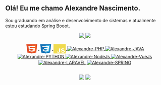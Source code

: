   ## Olá! Eu me chamo Alexandre Nascimento. 
  Sou graduando em análise e desenvolvimento de sistemas e atualmente estou estudando Spring Booot.

 

<div align="center">
<a href="https://github.com/alexandre96dev">
<img height="160em" src="https://github-readme-stats.vercel.app/api?username=alexandre96dev&show_icons=true&theme=omni&count_private=TRUE&include_all_commits=true&text_color=ed9acc">
<img height="160em" src="https://github-readme-stats.vercel.app/api/top-langs/?username=alexandre96dev&langs_count=7&theme=omni&layout=compact&text_color=fab6df&count_private=true">
</div>
<div align="center" style="display: inline_block"><br>
<img align="center" alt="Alexandre-HTML" height="30" width="40" src="https://raw.githubusercontent.com/devicons/devicon/master/icons/html5/html5-original.svg">
<img align="center" alt="Alexandre-CSS" height="30" width="40" src="https://raw.githubusercontent.com/devicons/devicon/master/icons/css3/css3-original.svg">
<img align="center" alt="Alexandre-Js" height="30" width="40" src="https://raw.githubusercontent.com/devicons/devicon/master/icons/javascript/javascript-plain.svg">
<img align="center" alt="Alexandre-PHP" height="30" width="40"src="https://cdn.jsdelivr.net/gh/devicons/devicon/icons/php/php-original.svg" />
<img align="center" alt="Alexandre-JAVA" height="30" width="40"src="https://cdn.jsdelivr.net/gh/devicons/devicon/icons/java/java-original.svg" />
<img align="center" alt="Alexandre-PYTHON" height="30" width="40"src="https://cdn.jsdelivr.net/gh/devicons/devicon/icons/python/python-original.svg" />
<img align="center" alt="Alexandre-NodeJs" height="30" width="40" src="https://cdn.jsdelivr.net/gh/devicons/devicon/icons/nodejs/nodejs-original.svg">
<img align="center" alt="Alexandre-VueJs" height="30" width="40" src="https://cdn.jsdelivr.net/gh/devicons/devicon/icons/vuejs/vuejs-original.svg" />
<img align="center" alt="Alexandre-LARAVEL" height="30" width="40" src="https://cdn.jsdelivr.net/gh/devicons/devicon/icons/laravel/laravel-plain-wordmark.svg" />
<img align="center" alt="Alexandre-SPRING" height="30" width="40" src="https://cdn.jsdelivr.net/gh/devicons/devicon/icons/spring/spring-original.svg" />

</div>

  ##

<div align="center"> 
<a href = "mailto:alexandre.nascimento96dev@gmail.com"><img src="https://img.shields.io/badge/-Gmail-%23333?style=for-the-badge&logo=gmail&logoColor=white" target="_blank"></a>
<a href="https://www.linkedin.com/in/alexandre-nascimento-0539a420a/" target="_blank"><img src="https://img.shields.io/badge/-LinkedIn-%230077B5?style=for-the-badge&logo=linkedin&logoColor=white" target="_blank">
